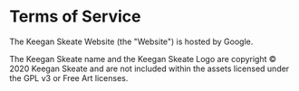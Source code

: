 # Terms of Service

The Keegan Skeate Website (the "Website") is hosted by Google.

The Keegan Skeate name and the Keegan Skeate Logo are copyright © 2020 Keegan Skeate and are not included within the assets licensed under the GPL v3 or Free Art licenses.
